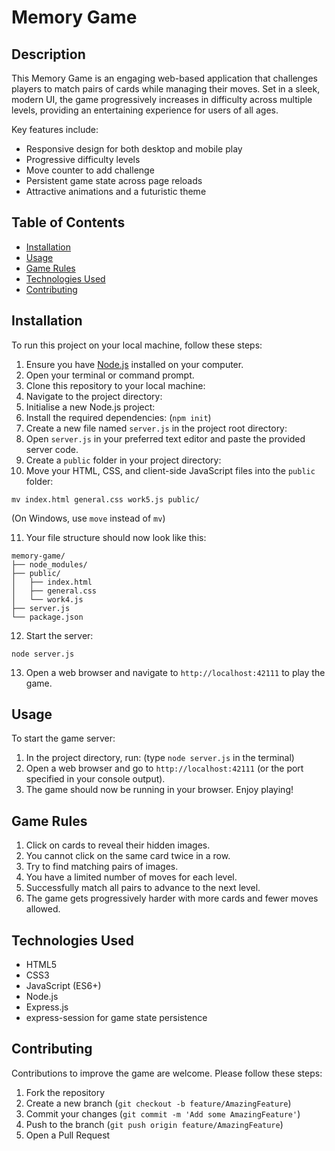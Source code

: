 # Memory Game

## Description

This Memory Game is an engaging web-based application that challenges players to match pairs of cards while managing their moves. Set in a sleek, modern UI, the game progressively increases in difficulty across multiple levels, providing an entertaining experience for users of all ages.

Key features include:
- Responsive design for both desktop and mobile play
- Progressive difficulty levels
- Move counter to add challenge
- Persistent game state across page reloads
- Attractive animations and a futuristic theme

## Table of Contents

- [Installation](#installation)
- [Usage](#usage)
- [Game Rules](#game-rules)
- [Technologies Used](#technologies-used)
- [Contributing](#contributing)

## Installation

To run this project on your local machine, follow these steps:

1. Ensure you have [Node.js](https://nodejs.org/) installed on your computer.
2. Open your terminal or command prompt.
3. Clone this repository to your local machine:
4. Navigate to the project directory:
5. Initialise a new Node.js project:
6. Install the required dependencies: (`npm init`)
7. Create a new file named `server.js` in the project root directory:
8. Open `server.js` in your preferred text editor and paste the provided server code.
9. Create a `public` folder in your project directory:
10. Move your HTML, CSS, and client-side JavaScript files into the `public` folder:
 ```
 mv index.html general.css work5.js public/
 ```
 (On Windows, use `move` instead of `mv`)

11. Your file structure should now look like this:
 ```
 memory-game/
 ├── node_modules/
 ├── public/
 │   ├── index.html
 │   ├── general.css
 │   └── work4.js
 ├── server.js
 └── package.json
 ```

12. Start the server:
 ```
 node server.js
 ```

13. Open a web browser and navigate to `http://localhost:42111` to play the game.

## Usage

To start the game server:

1. In the project directory, run: (type `node server.js` in the terminal)
2. Open a web browser and go to `http://localhost:42111` (or the port specified in your console output).
3. The game should now be running in your browser. Enjoy playing!

## Game Rules

1. Click on cards to reveal their hidden images.
2. You cannot click on the same card twice in a row.
3. Try to find matching pairs of images.
4. You have a limited number of moves for each level.
5. Successfully match all pairs to advance to the next level.
6. The game gets progressively harder with more cards and fewer moves allowed.

## Technologies Used

- HTML5
- CSS3
- JavaScript (ES6+)
- Node.js
- Express.js
- express-session for game state persistence

## Contributing

Contributions to improve the game are welcome. Please follow these steps:

1. Fork the repository
2. Create a new branch (`git checkout -b feature/AmazingFeature`)
3. Commit your changes (`git commit -m 'Add some AmazingFeature'`)
4. Push to the branch (`git push origin feature/AmazingFeature`)
5. Open a Pull Request
